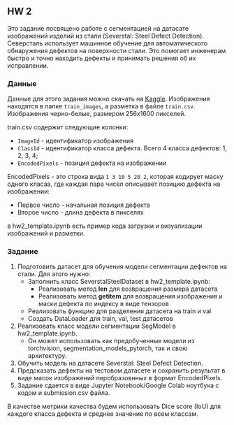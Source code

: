 ## HW 2

Это задание посвящено работе с сегментацией на датасате изображений изделий из стали (Severstal: Steel Defect Detection).
Северсталь использует машинное обучение для автоматического обнаружения дефектов на поверхности стали. Это помогает инженерам быстро и точно находить дефекты и принимать решения об их исправлении.

### Данные

Данные для этого задания можно скачать на [Kaggle](https://www.kaggle.com/c/severstal-steel-defect-detection/data).
Изображения находятся в папке `train_images`, а разметка в файле `train.csv`.
Изображения черно-белые, размером 256x1600 пикселей.

train.csv содержит следующие колонки:
- `ImageId` - идентификатор изображения
- `ClassId` - идентификатор класса дефекта. Всего 4 класса дефектов: 1, 2, 3, 4;
- `EncodedPixels` - позиция дефекта на изображении

EncodedPixels - это строка вида `1 3 10 5 20 2`, которая кодирует маску одного класаа, где каждая пара чисел описывает позицию дефекта на изображении:
- Первое число - начальная позиция дефекта
- Второе число - длина дефекта в пикселях

в hw2_template.ipynb есть пример кода загрузки и визуализации изображений и разметки.

### Задание

1. Подготовить датасет для обучения модели сегментации дефектов на стали. Для этого нужно:
    - Заполнить класс SeverstalSteelDataset в hw2_template.ipynb:
        - Реализовать метод __len__ для возвращения размера датасета
        - Реализовать метод __getitem__ для возвращения изображения и маски дефекта по индексу в виде тензоров 
    - Реализовать функцию для разделения датасета на train и val
    - Создать DataLoader для train, val, test датасетов
2. Реализовать класс модели сегментации SegModel в hw2_template.ipynb. 
    - Он может использовать как предобученные модели из torchvision, segmentation_models_pytorch, так и свою архитектуру.
3. Обучить модель на датасете Severstal: Steel Defect Detection.
4. Предсказать дефекты на тестовом датасете и сохранить результат в виде масок изображений перобразовнных в формат EncodedPixels. 
5. Задание сдается в виде Jupyter Notebook/Google Colab ноутбука с кодом и submission.csv файла.

В качестве метрики качества будем использовать Dice score (IoU) для каждого класса дефекта и среднее значение по всем классам.






